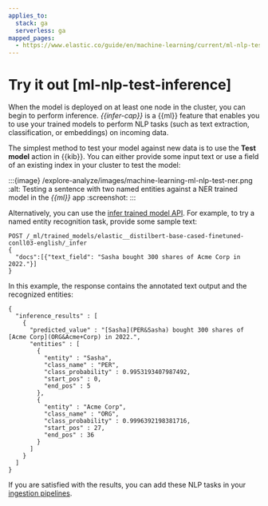 ```yaml
---
applies_to:
  stack: ga
  serverless: ga
mapped_pages:
  - https://www.elastic.co/guide/en/machine-learning/current/ml-nlp-test-inference.html
---
```


# Try it out [ml-nlp-test-inference]

When the model is deployed on at least one node in the cluster, you can begin to perform inference. *{{infer-cap}}* is a {{ml}} feature that enables you to use your trained models to perform NLP tasks (such as text extraction, classification, or embeddings) on incoming data.

The simplest method to test your model against new data is to use the **Test model** action in {{kib}}. You can either provide some input text or use a field of an existing index in your cluster to test the model:

:::{image} /explore-analyze/images/machine-learning-ml-nlp-test-ner.png
:alt: Testing a sentence with two named entities against a NER trained model in the *{{ml}}* app
:screenshot:
:::

Alternatively, you can use the [infer trained model API](https://www.elastic.co/docs/api/doc/elasticsearch/operation/operation-ml-infer-trained-model). For example, to try a named entity recognition task, provide some sample text:

```console
POST /_ml/trained_models/elastic__distilbert-base-cased-finetuned-conll03-english/_infer
{
  "docs":[{"text_field": "Sasha bought 300 shares of Acme Corp in 2022."}]
}
```

In this example, the response contains the annotated text output and the recognized entities:

```console-result
{
  "inference_results" : [
    {
      "predicted_value" : "[Sasha](PER&Sasha) bought 300 shares of [Acme Corp](ORG&Acme+Corp) in 2022.",
      "entities" : [
        {
          "entity" : "Sasha",
          "class_name" : "PER",
          "class_probability" : 0.9953193407987492,
          "start_pos" : 0,
          "end_pos" : 5
        },
        {
          "entity" : "Acme Corp",
          "class_name" : "ORG",
          "class_probability" : 0.9996392198381716,
          "start_pos" : 27,
          "end_pos" : 36
        }
      ]
    }
  ]
}
```

If you are satisfied with the results, you can add these NLP tasks in your [ingestion pipelines](ml-nlp-inference.md).
